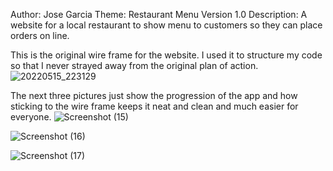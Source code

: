 Author: Jose Garcia
Theme: Restaurant Menu
Version 1.0
Description: A website for a local restaurant to show menu to customers so they can place orders on line.

This is the original wire frame for the website. I used it to structure my code so that I never strayed away from the original plan of action.
![20220515_223129](https://user-images.githubusercontent.com/99539947/168515513-58fc5cc4-a0c7-4b52-ba15-1d5d1983fc42.jpg)

The next three pictures just show the progression of the app and how sticking to the wire frame keeps it neat and clean and much easier for everyone.
![Screenshot (15)](https://user-images.githubusercontent.com/99539947/168516196-ba75bcfb-f4f2-45f3-b2c4-199ca64ae817.png)

![Screenshot (16)](https://user-images.githubusercontent.com/99539947/168516451-f6477372-8cad-4266-a208-a303c8ccc265.png)

![Screenshot (17)](https://user-images.githubusercontent.com/99539947/168516494-f41b180f-4136-4ec2-b00e-75b96f130308.png)
